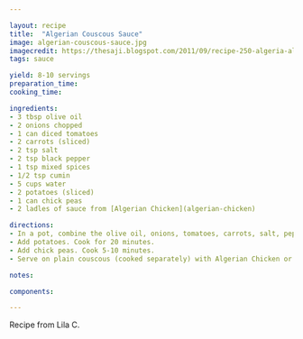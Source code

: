 ```yaml
---

layout: recipe
title:  "Algerian Couscous Sauce"
image: algerian-couscous-sauce.jpg
imagecredit: https://thesaji.blogspot.com/2011/09/recipe-250-algeria-algerian-couscous.html
tags: sauce

yield: 8-10 servings
preparation_time: 
cooking_time:

ingredients:
- 3 tbsp olive oil
- 2 onions chopped
- 1 can diced tomatoes
- 2 carrots (sliced)
- 2 tsp salt
- 2 tsp black pepper
- 1 tsp mixed spices
- 1/2 tsp cumin
- 5 cups water
- 2 potatoes (sliced)
- 1 can chick peas
- 2 ladles of sauce from [Algerian Chicken](algerian-chicken)

directions:
- In a pot, combine the olive oil, onions, tomatoes, carrots, salt, pepper, mixed spice, and cumin. Bring to a boil.
- Add potatoes. Cook for 20 minutes.
- Add chick peas. Cook 5-10 minutes.
- Serve on plain couscous (cooked separately) with Algerian Chicken or lamb.

notes:

components:

---
```


Recipe from Lila C.